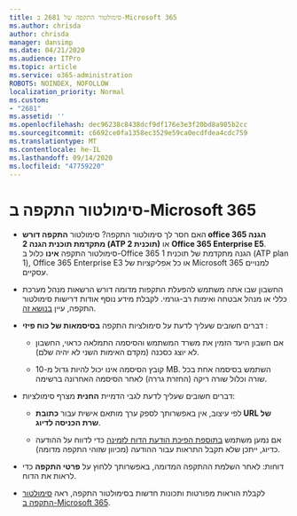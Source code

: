 ```yaml
---
title: סימולטור התקפה של 2681 ב-Microsoft 365
ms.author: chrisda
author: chrisda
manager: dansimp
ms.date: 04/21/2020
ms.audience: ITPro
ms.topic: article
ms.service: o365-administration
ROBOTS: NOINDEX, NOFOLLOW
localization_priority: Normal
ms.custom:
- "2681"
ms.assetid: ''
ms.openlocfilehash: dec96238c8438dcf9df176e3e3f20bd8a985b2cc
ms.sourcegitcommit: c6692ce0fa1358ec3529e59ca0ecdfdea4cdc759
ms.translationtype: MT
ms.contentlocale: he-IL
ms.lasthandoff: 09/14/2020
ms.locfileid: "47759220"
---
```

# <a name="attack-simulator-in-microsoft-365"></a>סימולטור התקפה ב-Microsoft 365

- האם חסר לך סימולטור התקפה? סימולטור **התקפה דורש office 365 הגנה מתקדמת תוכנית הגנה 2 (ATP תוכנית 2)** או **Office 365 Enterprise E5**. סימולטור התקפה **אינו** כלול ב-Office 365 הגנה מתקדמת של תוכנית 1 (ATP plan 1), Office 365 Enterprise E3 או כל אפליקציות של Microsoft 365 למנויים עסקיים.

- החשבון שבו אתה משתמש להפעלת התקפות מדומה דורש הרשאות מנהל מערכת כללי או מנהל אבטחה ואימות רב-גורמי. לקבלת מידע נוסף אודות דרישות סימולטור התקפה, עיין [בנושא זה](https://docs.microsoft.com/microsoft-365/security/office-365-security/attack-simulator).

- דברים חשובים שעליך לדעת על סימולציות התקפה **בסיסמאות של כוח פיזי** :

  - אם חשבון היעד הזמין את משרד המשתמש והסיסמה התמלאה כראוי, החשבון לא יוצג כסכנה (מקדם האימות השני לא יהיה שלם).

  - קובץ הסיסמה אינו יכול להיות גדול מ-10 MB. השתמש בסיסמה אחת בכל שורה וכלול שורה ריקה (החזרת גררה) לאחר הסיסמה האחרונה ברשימה.

- דברים חשובים שעליך לדעת לגבי הדמיית **החנית** מצרף סימולציות:

  - לפי עיצוב, אין באפשרותך לספק ערך מותאם אישית עבור **כתובת URL של שרת הכניסה לדיוג**.

  - אם נמען משתמש [בתוספת הפיכת הודעת הדוח לזמינה](https://docs.microsoft.com/microsoft-365/security/office-365-security/enable-the-report-message-add-in) כדי לדווח על ההודעה כדיוג, ייתכן שלא תקבל התראות עבור ההודעה (מכיוון שזוהי התקפה מדומה).

- דוחות: לאחר השלמת ההתקפה המדומה, באפשרותך ללחוץ על **פרטי התקפה** כדי לראות את הדוח.

- לקבלת הוראות מפורטות ותכונות חדשות בסימולטור התקפה, ראה [סימולטור התקפה ב-Microsoft 365](https://docs.microsoft.com/microsoft-365/security/office-365-security/attack-simulator).
